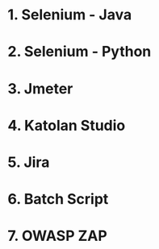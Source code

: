 # 1. Selenium - Java
# 2. Selenium - Python
# 3. Jmeter 
# 4. Katolan Studio
# 5. Jira
# 6. Batch Script
# 7. OWASP ZAP
